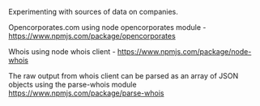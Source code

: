 Experimenting with sources of data on companies.

Opencorporates.com using node opencorporates module - https://www.npmjs.com/package/opencorporates

Whois using node whois client - https://www.npmjs.com/package/node-whois

The raw output from whois client can be parsed as an array of JSON objects using the parse-whois module https://www.npmjs.com/package/parse-whois

